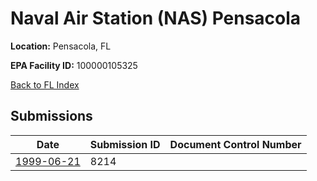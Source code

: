 # Naval Air Station (NAS) Pensacola

**Location:** Pensacola, FL

**EPA Facility ID:** 100000105325

[Back to FL Index](../../index.md)

## Submissions

| Date | Submission ID | Document Control Number |
|------|--------------|-------------------------|
| [1999-06-21](submissions/8214.md) | 8214 |  |
